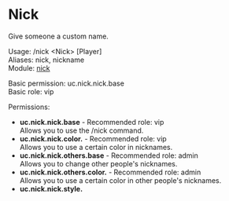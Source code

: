Nick
====
Give someone a custom name.

Usage: /nick \<Nick\> \[Player\]<br>
Aliases: nick, nickname<br>
Module: [nick](../modules/nick.md)<br>

Basic permission: uc.nick.nick.base<br>
Basic role: vip<br>

Permissions: <br>
* **uc.nick.nick.base** - Recommended role: vip<br>Allows you to use the /nick command.
* **uc.nick.nick.color.<COLOR>** - Recommended role: vip<br>Allows you to use a certain color in nicknames.
* **uc.nick.nick.others.base** - Recommended role: admin<br>Allows you to change other people's nicknames.
* **uc.nick.nick.others.color.<COLOR>** - Recommended role: admin<br>Allows you to use a certain color in other people's nicknames.
* **uc.nick.nick.style.<STYLE>** - Recommended role: vip<br>Allows you to use a certain style in nicknames.
* **uc.nick.nick.others.style.<STYLE>** - Recommended role: admin<br>Allows you to use a certain style in other people's nicknames.
